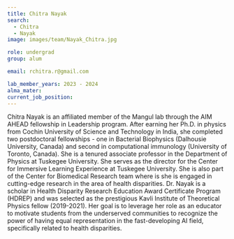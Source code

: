 ```yaml
---
title: Chitra Nayak
search:
  - Chitra
  - Nayak
image: images/team/Nayak_Chitra.jpg

role: undergrad
group: alum

email: rchitra.r@gmail.com

lab_member_years: 2023 - 2024
alma_mater: 
current_job_position: 
---
```


Chitra Nayak is an affiliated member of the Mangul lab through the AIM AHEAD fellowship in Leadership program. After earning her Ph.D. in physics from Cochin University of Science and Technology in India, she completed two postdoctoral fellowships - one in Bacterial Biophysics (Dalhousie University, Canada) and second in computational immunology (University of Toronto, Canada). She is a tenured associate professor in the Department of Physics at Tuskegee University. She serves as the director for the Center for Immersive Learning Experience at Tuskegee University. She is also part of the Center for Biomedical Research team where is she is engaged in cutting-edge research in the area of health disparities. Dr. Nayak is a scholar in Health Disparity Research Education Award Certificate Program (HDREP) and was selected as the prestigious  Kavli Institute of Theoretical Physics fellow (2019-2021). Her goal is to leverage her role as an educator to motivate students from the underserved communities to recognize the power of having equal representation in the fast-developing AI field, specifically related to health disparities.
